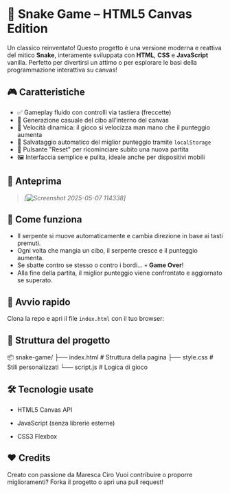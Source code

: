 # 🐍 Snake Game – HTML5 Canvas Edition

Un classico reinventato! Questo progetto è una versione moderna e reattiva del mitico **Snake**, interamente sviluppata con **HTML**, **CSS** e **JavaScript** vanilla. Perfetto per divertirsi un attimo o per esplorare le basi della programmazione interattiva su canvas!

## 🎮 Caratteristiche

- ✅ Gameplay fluido con controlli via tastiera (freccette)
- 🍎 Generazione casuale del cibo all’interno del canvas
- 🚀 Velocità dinamica: il gioco si velocizza man mano che il punteggio aumenta
- 💾 Salvataggio automatico del miglior punteggio tramite `localStorage`
- 🔄 Pulsante "Reset" per ricominciare subito una nuova partita
- 🖼️ Interfaccia semplice e pulita, ideale anche per dispositivi mobili

## 📸 Anteprima

> *[![Screenshot 2025-05-07 114338](https://github.com/user-attachments/assets/b3a869eb-dd7f-4fa1-aa03-91084c1293e6)]*

## 🧠 Come funziona

- Il serpente si muove automaticamente e cambia direzione in base ai tasti premuti.
- Ogni volta che mangia un cibo, il serpente cresce e il punteggio aumenta.
- Se sbatte contro se stesso o contro i bordi… 💀 **Game Over**!
- Alla fine della partita, il miglior punteggio viene confrontato e aggiornato se superato.

## 🚀 Avvio rapido

Clona la repo e apri il file `index.html` con il tuo browser:

## 📁 Struttura del progetto

📦 snake-game/
├── index.html         # Struttura della pagina
├── style.css          # Stili personalizzati
└── script.js          # Logica di gioco

## 🛠️ Tecnologie usate
- HTML5 Canvas API

- JavaScript (senza librerie esterne)

- CSS3 Flexbox

## ❤️ Credits
Creato con passione da Maresca Ciro
Vuoi contribuire o proporre miglioramenti? Forka il progetto o apri una pull request!
